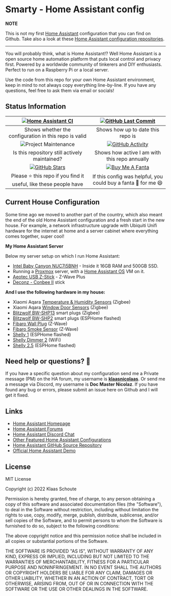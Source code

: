 # Smarty - Home Assistant config

**NOTE**

This is not my first [Home Assistant][home-assistant] configuration that you can find on Github. Take also a look at these [Home Assistant configuration repositories][smarthomes].

---

You will probably think, what is Home Assistant!? Well Home Assistant is a open source home automation platform that puts local control and privacy first. Powered by a worldwide community of tinkerers and DIY enthusiasts. Perfect to run on a Raspberry Pi or a local server.

Use the code from this repo for your own Home Assistant environment, keep in mind to not always copy everything line-by-line. If you have any questions, feel free to ask them via email or socials!

## Status Information

| [![Home Assistant CI][homeassistantci-shield]][homeassistantci] | [![GitHub Last Commit][last-commit-shield]][commits]|
|:---:|:---:|
| Shows whether the configuration in this repo is valid | Shows how up to date this repo is |
| ![Project Maintenance][maintenance-shield] | [![GitHub Activity][commits-shield]][commits] |
| Is this repository still actively maintained? | Shows how active I am with this repo annually |
| [![GitHub Stars][stars-shield]][stars] | [![Buy Me A Fanta][paypal-shield]][paypal] |
| Please :star: this repo if you find it useful, like these people have | If this config was helpful, you could buy a fanta :tropical_drink: for me :smile: |

## Current House Configuration

Some time ago we moved to another part of the country, which also meant the end of the old Home Assistant configuration and a fresh start in the new house. For example, a network infrastructure upgrade with Ubiquiti Unifi hardware for the internet at home and a server cabinet where everything comes together, super cool!

**My Home Assistant Server**

Below my server setup on which I run Home Assistant:

- [Intel Baby Canyon NUC7i5BNH][intel-nuc] - Inside it 16GB RAM and 500GB SSD.
- Running a [Proxmox][proxmox] server, with a [Home Assistant OS][ha-os] VM on it.
- [Aeotec USB Z-Stick][zwave-stick] - Z-Wave Plus
- [Deconz - Conbee II][conbee] stick

**And I use the following hardware in my house:**

- Xiaomi Aqara [Temperature & Humidity Sensors][xiaomi_temp-shop] (Zigbee)
- Xiaomi Aqara [Window Door Sensors][xiaomi_door-shop] (Zigbee)
- [Blitzwolf BW-SHP13][bw_shp13-shop] smart plugs (Zigbee)
- [Blitzwolf BW-SHP2][bw_shp2-shop] smart plugs (ESPHome flashed)
- [Fibaro Wall Plug][fibaro_wall-shop] (Z-Wave)
- [Fibaro Smoke Sensor][fibaro_smoke-shop] (Z-Wave)
- [Shelly 1][shelly_1] (ESPHome flashed)
- [Shelly Dimmer 2][shelly_dimmer_2] (WiFi)
- [Shelly 2.5][shelly_25] (ESPHome flashed)

## Need help or questions? 🤔

If you have a specific question about my configuration send me a Private message (PM) on the HA forum, my username is **[klaasnicolaas](https://community.home-assistant.io/u/klaasnicolaas)**. Or send me a message via Discord, my username is **Doc Master Nicolaz**. If you have found any bug or errors, please submit an issue here on Github and I will get it fixed.

## Links

- [Home Assistant Homepage](https://home-assistant.io/)
- [Home Assistant Forums](https://community.home-assistant.io/)
- [Home Assistant Discord Chat](https://discord.gg/c5DvZ4e)
- [Other Featured Home Assistant Configurations](https://home-assistant.io/cookbook/)
- [Home Assistant GitHub Source Repository](https://github.com/home-assistant/home-assistant)
- [Official Home Assistant Demo](https://home-assistant.io/demo/)

## License

MIT License

Copyright (c) 2022 Klaas Schoute

Permission is hereby granted, free of charge, to any person obtaining a copy
of this software and associated documentation files (the "Software"), to deal
in the Software without restriction, including without limitation the rights
to use, copy, modify, merge, publish, distribute, sublicense, and/or sell
copies of the Software, and to permit persons to whom the Software is
furnished to do so, subject to the following conditions:

The above copyright notice and this permission notice shall be included in all
copies or substantial portions of the Software.

THE SOFTWARE IS PROVIDED "AS IS", WITHOUT WARRANTY OF ANY KIND, EXPRESS OR
IMPLIED, INCLUDING BUT NOT LIMITED TO THE WARRANTIES OF MERCHANTABILITY,
FITNESS FOR A PARTICULAR PURPOSE AND NONINFRINGEMENT. IN NO EVENT SHALL THE
AUTHORS OR COPYRIGHT HOLDERS BE LIABLE FOR ANY CLAIM, DAMAGES OR OTHER
LIABILITY, WHETHER IN AN ACTION OF CONTRACT, TORT OR OTHERWISE, ARISING FROM,
OUT OF OR IN CONNECTION WITH THE SOFTWARE OR THE USE OR OTHER DEALINGS IN THE
SOFTWARE.

<!-- Shields -->
[homeassistantci-shield]: https://github.com/klaasnicolaas/smarty-homeassistant-config/actions/workflows/home_assistant.yml/badge.svg
[last-commit-shield]: https://img.shields.io/github/last-commit/klaasnicolaas/smarty-homeassistant-config.svg?color=blue&style=plasticr
[maintenance-shield]: https://img.shields.io/maintenance/yes/2022.svg
[commits-shield]: https://img.shields.io/github/commit-activity/y/klaasnicolaas/smarty-homeassistant-config.svg
[stars-shield]: https://img.shields.io/github/stars/klaasnicolaas/smarty-homeassistant-config.svg
[paypal-shield]: https://img.shields.io/badge/BuyMeAFanta-Paypal-orange.svg

<!-- Repository link -->
[homeassistantci]: https://github.com/klaasnicolaas/smarty-homeassistant-config/actions/workflows/home_assistant.yml
[commits]: https://github.com/klaasnicolaas/smarty-homeassistant-config/commits/master
[stars]: https://github.com/klaasnicolaas/smarty-homeassistant-config/stargazers
[home-assistant]: https://home-assistant.io
[paypal]: https://www.paypal.me/dexterfpv

[smarthomes]: https://github.com/klaasnicolaas?tab=repositories&q=home-assistant-config
[proxmox]: https://www.proxmox.com/en/
[ha-os]: https://github.com/whiskerz007/proxmox_hassos_install

<!-- Products -->
[intel-nuc]: https://www.intel.com/content/www/us/en/products/boards-kits/nuc/kits/nuc7i5bnh.html
[conbee]: https://www.phoscon.de/en/conbee2
[zwave-stick]: https://aeotec.com/z-wave-usb-stick
[xiaomi_temp-shop]: https://www.banggood.com/bang/?tt=16956_12_417111_&r=%2FAqara-Smart-Home-Zigbee-Temperature-and-Humidity-Sensor-Thermometer-Hygrometer-Digital-Sensor-From-Eco-System-p-1148666.html
[xiaomi_door-shop]: https://www.banggood.com/bang/?tt=16956_12_417111_&r=%2FAqara-Zigbee-1_2-Version-Window-Door-Sensor-Smart-Home-Kit-Remote-Alarm-Eco-System-p-1149705.html
[bw_shp13-shop]: https://www.banggood.com/bang/?tt=16956_12_417111_&r=%2FBlitzWolf-BW-SHP13-ZgBee-3_0-Smart-WIFI-Socket-16A-EU-Plug-Electricity-Metering-APP-Remote-Controller-Timer-Work-with-Amazon-Alexa-Google-Home-p-1679992.html
[bw_shp2-shop]: https://www.banggood.com/bang/?tt=16956_12_417111_&r=%2FBlitzWolf-BW-SHP2-16A-Smart-WIFI-Socket-220V-EU-Plug-Work-with-Amazon-Alexa-Google-Assistant-Compatible-with-BlitzWolf-Tuya-APP-p-1292899.html
[fibaro_wall-shop]: https://partner.bol.com/click/click?p=2&t=url&s=1208424&f=TXL&url=https%3A%2F%2Fwww.bol.com%2Fnl%2Fnl%2Fp%2Ffibaro-wall-plug-type-f-slimme-stekker-incl-energiemeter-werkt-met-toon-fibaro-home-center-en-homey%2F9200000072900555%2F&name=FIBARO%20Wall%20Plug%20-%20Type%20F%20(NL)
[fibaro_smoke-shop]: https://partner.bol.com/click/click?p=2&t=url&s=1208424&f=TXL&url=https%3A%2F%2Fwww.bol.com%2Fnl%2Fnl%2Fp%2Ffibaro-smoke-sensor-draadloze-rookmelder-werkt-met-fibaro-toon-en-homey-z-wave-plus%2F9200000045628365%2F&name=FIBARO%20Smoke%20Sensor%20-%20Draadloze%20rookmelder
[shelly_1]: https://shelly.cloud/products/shelly-1-smart-home-automation-relay/
[shelly_dimmer_2]: https://shelly.cloud/products/shelly-dimmer-2-smart-home-light-controller/
[shelly_25]: https://shelly.cloud/products/shelly-25-smart-home-automation-relay/